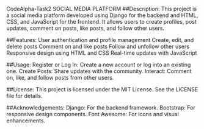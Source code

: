 CodeAlpha-Task2
SOCIAL MEDIA PLATFORM 
##Description: This project is a social media platform developed using Django for the backend and HTML, CSS, and JavaScript for the frontend. It allows users to create profiles, post updates, comment on posts, like posts, and follow other users.

##Features: User authentication and profile management Create, edit, and delete posts Comment on and like posts Follow and unfollow other users Responsive design using HTML and CSS Real-time updates with JavaScript

##Usage: Register or Log In: Create a new account or log into an existing one. Create Posts: Share updates with the community. Interact: Comment on, like, and follow posts from other users.

##License: This project is licensed under the MIT License. See the LICENSE file for details.

##Acknowledgements: Django: For the backend framework. Bootstrap: For responsive design components. Font Awesome: For icons and visual enhancements.
